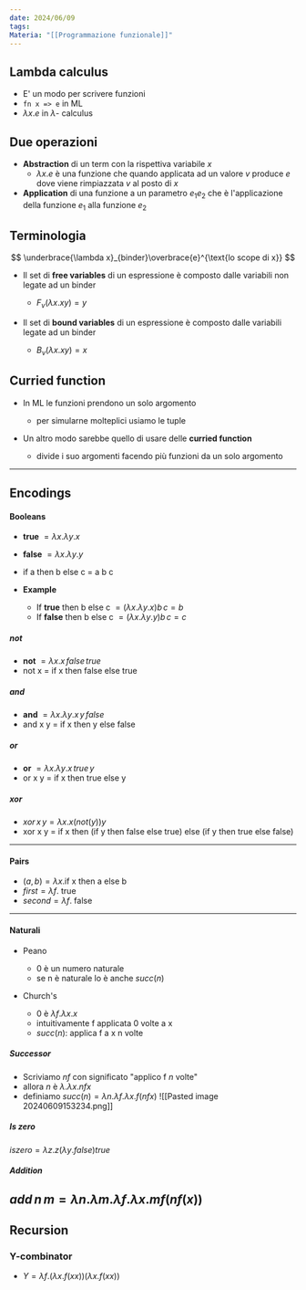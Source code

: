 ```yaml
---
date: 2024/06/09
tags: 
Materia: "[[Programmazione funzionale]]"
---
```

## Lambda calculus
- E' un modo per scrivere funzioni
- `fn x => e` in ML
- $\lambda x.e$ in $\lambda$- calculus
## Due operazioni
- **Abstraction** di un term con la rispettiva variabile $x$
	- $\lambda x.e$ è una funzione che quando applicata ad un valore $v$ produce $e$ dove viene rimpiazzata $v$ al posto di $x$ 
- **Application** di una funzione a un parametro $e_{1} e_{2}$ che è l'applicazione della funzione $e_{1}$ alla funzione $e_{2}$

## Terminologia
$$
\underbrace{\lambda x}_{binder}\overbrace{e}^{\text{lo scope di x}}
$$
- Il set di **free variables** di un espressione  è composto dalle variabili non legate ad un binder
	- $F_{v}(\lambda x.xy) = {y}$

- Il set di **bound variables** di un espressione  è composto dalle variabili legate ad un binder
	- $B_{v}(\lambda x.xy) = {x}$

## Curried function
- In ML le funzioni prendono un solo argomento 
	- per simularne molteplici usiamo le tuple

- Un altro modo sarebbe quello di usare delle **curried function**
	- divide i suo argomenti facendo più funzioni da un solo argomento
---
## Encodings
#### Booleans
- **true** $= \lambda x. \lambda y. x$
- **false** $= \lambda x. \lambda y. y$
- if a then b else c = a b c

- **Example**
	- If **true** then b else c $= (\lambda x. \lambda y. x)b\, c = b$
	- If **false** then b else c $= (\lambda x. \lambda y. y)b\, c = c$

##### not
- **not** $= \lambda x.x\, false\, true$
- not x = if x then false else true
##### and
- **and** $= \lambda x. \lambda y .x\, y\, false$
- and x y = if x then y else false

##### or
- **or** $= \lambda x.\lambda y.x\, true\, y$
- or x y = if x then true else y

##### xor
- $xor \, x\,y = \lambda x. x (not(y))y$
- xor x y = if x then (if y then false else true) else (if y then true else false)
---
#### Pairs
- $(a,b) = \lambda x. \text{if x then a else b}$
- $first = \lambda f . \text{ true}$
- $second = \lambda f . \text{ false}$

---
#### Naturali
- Peano
	- 0 è un numero naturale
	- se n è naturale lo è anche $succ(n)$

- Church's
	- 0 è $\lambda f. \lambda x. x$
	- intuitivamente f applicata 0 volte a x
	- $succ(n):$ applica f a x n volte

##### Successor
- Scriviamo $nf$ con significato "applico f $n$ volte"
- allora $n$ è $\lambda . \lambda x . n f x$
- definiamo $succ(n) = \lambda n . \lambda f . \lambda x . f(n f x)$
![[Pasted image 20240609153234.png]]
##### Is zero
$iszero = \lambda z.z(\lambda y.false)true$
##### Addition
$add\,n\,m = \lambda n. \lambda m. \lambda f. \lambda x. mf(nf(x))$
---
## Recursion

### Y-combinator
- $Y=\lambda f. (\lambda x. f(xx))(\lambda x. f(xx))$
